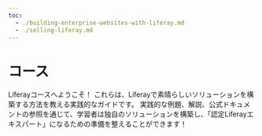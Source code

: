 ```yaml
---
toc:
  - ./building-enterprise-websites-with-liferay.md
  - ./selling-liferay.md
---
```

# コース

Liferayコースへようこそ！ これらは、Liferayで素晴らしいソリューションを構築する方法を教える実践的なガイドです。 実践的な例題、解説、公式ドキュメントの参照を通じて、学習者は独自のソリューションを構築し、「認定Liferayエキスパート」になるための準備を整えることができます！
